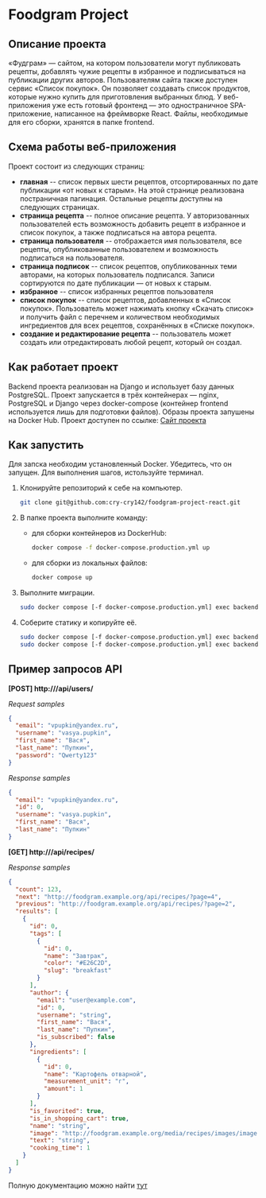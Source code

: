 # Foodgram Project
## Описание проекта

«Фудграм» — сайтом, на котором пользователи могут публиковать рецепты, добавлять чужие рецепты в избранное и подписываться на публикации других авторов.
Пользователям сайта также доступен сервис «Список покупок». Он позволяет создавать список продуктов, которые нужно купить для приготовления выбранных блюд.
У веб-приложения уже есть готовый фронтенд — это одностраничное SPA-приложение, написанное на фреймворке React. Файлы, необходимые для его сборки, хранятся в папке frontend. 

## Схема работы веб-приложения

Проект состоит из следующих страниц: 
- **главная** -- список первых шести рецептов, отсортированных по дате публикации «от новых к старым». На этой странице реализована постраничная пагинация. Остальные рецепты доступны на следующих страницах.
- **страница рецепта** -- полное описание рецепта. У авторизованных пользователей есть возможность добавить рецепт в избранное и список покупок, а также подписаться на автора рецепта.
- **страница пользователя** -- отображается имя пользователя, все рецепты, опубликованные пользователем и возможность подписаться на пользователя.
- **страница подписок** -- список рецептов, опубликованных теми авторами, на которых пользователь подписался. Записи сортируются по дате публикации — от новых к старым.
- **избранное** -- список избранных рецептов пользователя
- **список покупок** -- список рецептов, добавленных в «Список покупок». Пользователь может нажимать кнопку «Скачать список» и получить файл с перечнем и количеством необходимых ингредиентов для всех рецептов, сохранённых в «Списке покупок».
- **создание и редактирование рецепта** -- пользователь может создать или отредактировать любой рецепт, который он создал.

## Как работает проект

Backend проекта реализован на Django и использует базу данных PostgreSQL.
Проект запускается в трёх контейнерах — nginx, PostgreSQL и Django через docker-compose (контейнер frontend используется лишь для подготовки файлов).
Образы проекта запушены на Docker Hub.
Проект доступен по ссылке: [Сайт проекта](https://foodgram-as.sytes.net/)

## Как запустить

Для запска необходим установленный Docker. Убедитесь, что он запущен.
Для выполнения шагов, истользуйте терминал.
1. Клонируйте репозиторий к себе на компьютер.
    ```bash
    git clone git@github.com:cry-cry142/foodgram-project-react.git
    ```

2. В папке проекта выполните команду: 
    - для сборки контейнеров из DockerHub:
        ```bash
        docker compose -f docker-compose.production.yml up
        ```
    - для сборки из локальных файлов:
        ```bash
        docker compose up
        ```

3. Выполните миграции.
    ```bash
    sudo docker compose [-f docker-compose.production.yml] exec backend python manage.py migrate
    ```

4. Соберите статику и копируйте её.
    ```bash
    sudo docker compose [-f docker-compose.production.yml] exec backend python manage.py collectstatic
    sudo docker compose [-f docker-compose.production.yml] exec backend cp -r /app/collected_static/. /backend_static/backend_static/
    ```

## Пример запросов API
**[POST] http://<hostname>/api/users/**

*Request samples*
```json
{
  "email": "vpupkin@yandex.ru",
  "username": "vasya.pupkin",
  "first_name": "Вася",
  "last_name": "Пупкин",
  "password": "Qwerty123"
}
```
*Response samples*
```json
{
  "email": "vpupkin@yandex.ru",
  "id": 0,
  "username": "vasya.pupkin",
  "first_name": "Вася",
  "last_name": "Пупкин"
}
```

**[GET] http://<hostname>/api/recipes/**

*Response samples*
```json
{
  "count": 123,
  "next": "http://foodgram.example.org/api/recipes/?page=4",
  "previous": "http://foodgram.example.org/api/recipes/?page=2",
  "results": [
    {
      "id": 0,
      "tags": [
        {
          "id": 0,
          "name": "Завтрак",
          "color": "#E26C2D",
          "slug": "breakfast"
        }
      ],
      "author": {
        "email": "user@example.com",
        "id": 0,
        "username": "string",
        "first_name": "Вася",
        "last_name": "Пупкин",
        "is_subscribed": false
      },
      "ingredients": [
        {
          "id": 0,
          "name": "Картофель отварной",
          "measurement_unit": "г",
          "amount": 1
        }
      ],
      "is_favorited": true,
      "is_in_shopping_cart": true,
      "name": "string",
      "image": "http://foodgram.example.org/media/recipes/images/image.jpeg",
      "text": "string",
      "cooking_time": 1
    }
  ]
}
```

Полную документацию можно найти [тут](https://foodgram-as.sytes.net/api/docs/)
